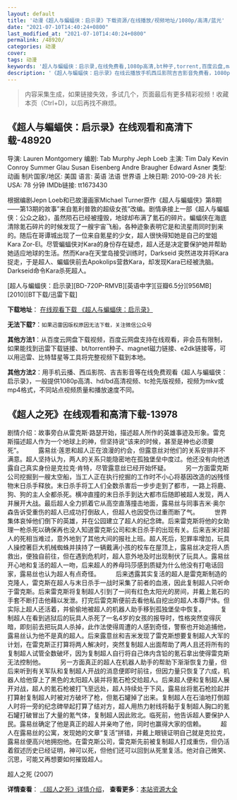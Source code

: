 ```yaml
---
layout: default
title: '动漫《超人与蝙蝠侠：启示录》下载资源/在线播放/视频地址/1080p/高清/蓝光'
date: "2021-07-10T14:40:24+0800"
last_modified_at: "2021-07-10T14:40:24+0800"
permalink: /48920/
categories: 动漫
cover:
tags: 动漫
keywords: '超人与蝙蝠侠：启示录,在线免费看,1080p高清,bt种子,torrent,百度云盘,magnet,磁力链,迅雷下载资源'
description: '《超人与蝙蝠侠：启示录》在线云播放手机西瓜影院吉吉影音免费看，1080p高清bd/hd未删减完整版和tc抢先枪版，mkv/mp4格式，附带bt/torrent种子、magnet/磁力链、百度云盘、网盘资源迅雷下载链接'
---
```


>内容采集生成，如果链接失效，多试几个，页面最后有更多精彩视频！收藏本页（Ctrl+D)，以后再找不麻烦。


## 《超人与蝙蝠侠：启示录》在线观看和高清下载-48920

导演: Lauren Montgomery 编剧: Tab Murphy Jeph Loeb 主演: Tim Daly Kevin Conroy Summer Glau Susan Eisenberg Andre Braugher Edward Asner 类型: 动画 制片国家/地区: 美国 语言: 英语 法语 世界语 上映日期: 2010-09-28 片长: USA: 78 分钟 IMDb链接: tt1673430

根据编剧Jepn Loeb和已故漫画家Michael Turner原作《超人与蝙蝠侠》第8期——第13期的故事”来自氪利普敦的超级女孩”改编。剧情承接上一部《超人与蝙蝠侠：公众之敌》，虽然陨石已经被撞毁，地球却布满了氪石的碎片。蝙蝠侠在海底清除氪石碎片的时候发现了一艘宇宙飞船，各种迹象表明它是和流星雨同时到来的。随后在哥谭城出现了一位来自氪星的少女，超人很快得知她是自己的堂姐Kara Zor-El。尽管蝙蝠侠对Kara的身份存在疑虑，超人还是决定要保护她并帮助她适应地球的生活。然而Kara在天堂岛接受训练时，Darkseid 突然进攻并将Kara捉走，于是超人、蝙蝠侠前去Apokolips营救Kara，却发现Kara已经被洗脑。Darkseid命令Kara杀死超人。


[超人与蝙蝠侠：启示录][BD-720P-RMVB][英语中字][豆瓣6.5分][956MB][2010][BT下载/迅雷下载]

**下载地址**： [在线观看下载 《超人与蝙蝠侠：启示录》](https://www.btdx8.com/torrent/superman_batman_2010.html) 


**无法下载?**：`如果迅雷因版权原因无法下载，关注微信公众号 `

**其他方法1**：从百度云网盘下载视频，百度云网盘支持在线观看，非会员有限制，如果能找到迅雷下载链接、bt/torrent种子、magnet磁力链接、e2dk链接等，可以用迅雷、比特彗星等工具将完整视频下载到本地。

**其他方法2**：用手机云播、西瓜影院、吉吉影音等在线免费观看《超人与蝙蝠侠：启示录》，一般提供1080p高清、hd/bd高清视频、tc抢先版视频，视频为mkv或mp4格式，不同站点视频质量和播放速度不同。


## 《超人之死》在线观看和高清下载-13978

剧情介绍：故事旁白从雷克斯·路瑟开始，描述超人所作的英雄事迹及形象。雷克斯描述超人作为一个地球上的神，但坚持说“该来的时候，甚至是神也必须要死”。  　　露易丝·莲恩和超人正在浪漫的约会，但露意丝对他们的关系安排并不满意。超人坚持认为，两人的关系只能隐密地在孤独堡垒中度过。他还没有向他透露自己真实身份是克拉克·肯特，尽管露意丝已经开始怀疑。  　　另一方面雷克斯公司挖掘到一艘太空船，当工人正在执行挖掘的工作时不小心将基因改造的凶残怪物末日杀手释放。末日杀手将工人们全数杀害后一步步走到了都市，一路上将鹿、狗、狗的主人全都杀死。横冲直撞的末日杀手到达大都市后随即被超人发现，两人并展开大战。最后超人全力抓着它从高空直落撞击地面，露易丝与同事吉米·奥尔森告诉受重伤的超人已成功打倒敌人，但超人也因受伤过重而断了气。  　　世界集体哀悼他们倒下的英雄，并在公园建立了超人的纪念碑。后来雷克斯将他的女助理一枪杀死以确保再也没人知道雷克斯公司和末日杀手的出现有关。后来吉米对超人的死相当难过，意外地到了其他大间的报社上班。超人死后，犯罪率增加，玩具人操控著巨大机械蜘蛛并挟持了一辆戴满小孩的校车在屋顶上，露易丝决定将人质救出，便独自前往，但在遇到危机时，超人意外地及时出现制伏了玩具人。露易丝开心地和复活的超人一吻，后来超人的养母玛莎感到质疑为什么他没有打电话回家，露易丝也认为超人有点奇怪。  　　后来透露其实复活的超人是雷克斯制造的克隆人，雷克斯在超人与末日杀手一战时采集了前者的血液，因此复制超人只听命于雷克斯。后来雷克斯将复制超人引到了一间有红色太阳光的房间，并戴上氪石的手套不断打击他藉以发泄。打完后雷克斯便前去看他私自挖出的超人本尊尸体。但实际上超人还活着，并偷偷地被超人的机器人助手移到孤独堡垒中恢复。  　　复制超人在看到逃狱后的玩具人杀死了一名4岁的女孩的报导时，性格突然变得灰暗，即刻前去把玩具人杀掉，此作法使得周遭的人感到奇怪，警察也开始追捕他，露易丝认为他不是真的超人。后来露意丝和吉米发现了雷克斯想要复制超人大军的计划，在雷克斯正打算将两人解决时，突然复制超人出面帮助了两人且还将所有的复制超人试管全数破坏，因为复制超人自行将自己体内含铅的氪石拿出使得雷克斯无法控制他。  　　另一方面真正的超人在机器人助手的帮助下渐渐恢复力量，但后来听到有关军队和复制超人开战的消息便即时前往，但因力量只恢复了六成，机器人给他穿上了黑色的太阳超人装并将氪石枪交给超人。后来超人便和复制超人展开对战，超人的氪石枪被打飞至远处，超人持续处于下风，露易丝将氪石枪捡起并打算射复制超人时被对方破坏了枪，但氪石罐掉了出来。复制超人在石油地打倒超人时将一旁的纪念碑举起打算了结对方，超人用热力射线将黏于复制超人胸口的氪石罐打破冒出了大量的氪气体，复制超人因此败北。临死前，他告诉超人要保护人民。露易丝确定了他是真正的超人并亲吻了他，同时也赢得大家的信赖。  　　超人在露易丝的公寓，发现她的文章“复活”拼错，并戴上眼镜证明自己就是克拉克，露易丝便高兴地拥抱他。在雷克斯公司，雷克斯先前被复制超人打成重伤，但仍活着叙述历史已经证明，神可以死，但他们还可以回到从死里复活。他对自己微笑、沉思，可能又再想要如何摧毁超人。


超人之死 (2007)

**详情查看**： [《超人之死》详情介绍](/movie/13978/)， **查看更多**：[本站资源大全](/movie/t/all/)


